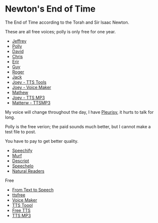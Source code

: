 # Newton's End of Time

The End of Time according to the Torah and Sir Isaac Newton.

These are all free voices; polly is only free for one year.

* [Jeffrey](http://lightwizzard.com/audio/end-of-time/000001.mp3)
* [Polly](http://lightwizzard.com/audio/end-of-time/000001A.mp3)
* [David](http://lightwizzard.com/audio/end-of-time/000001B.mp3)
* [Chris](http://lightwizzard.com/audio/end-of-time/ttsfree-chris.mp3)
* [Erir](http://lightwizzard.com/audio/end-of-time/ttsfree-eric.mp3)
* [Guy](http://lightwizzard.com/audio/end-of-time/ttsfree-guy.mp3)
* [Roger](http://lightwizzard.com/audio/end-of-time/ttsfree-roger.mp3)
* [Jack](http://lightwizzard.com/audio/end-of-time/jack-voicemaker.in-speech.mp3)
* [Joey - TTS Tools](http://lightwizzard.com/audio/end-of-time/joey-ttstool.mp3)
* [Joey - Voice Maker](http://lightwizzard.com/audio/end-of-time/joey-voicemaker.in-speech.mp3)
* [Mathew](http://lightwizzard.com/audio/end-of-time/mathew-voicemaker.in-speech.mp3)
* [Joey - TTS MP3](http://lightwizzard.com/audio/end-of-time/joey-ttsMP3.mp3)
* [Matterw - TTSMP3](http://lightwizzard.com/audio/end-of-time/matterw-ttsMP3.mp3)

My voice will change throughout the day, I have [Pleurisy](https://www.mayoclinic.org/diseases-conditions/pleurisy/symptoms-causes/syc-20351863), it hurts to talk for long.

Polly is the free verion; the paid sounds much better, but I cannot make a test file to post.

You have to pay to get better quality.

* [Speechify](https://speechify.com)
* [Murf](https://murf.ai)
* [Descript](https://www.descript.com)
* [Speechelo](https://speechelo.com/#demo)
* [Natural Readers](https://www.naturalreaders.com/online/)

Free

* [From Text to Speech](http://www.fromtexttospeech.com/)
* [ttsfree](https://ttsfree.com/)
* [Voice Maker](https://voicemaker.in/)
* [TTS Toool](https://ttstool.com/)
* [Free TTS](https://freetts.com/)
* [TTS MP3](https://ttsmp3.com/)
